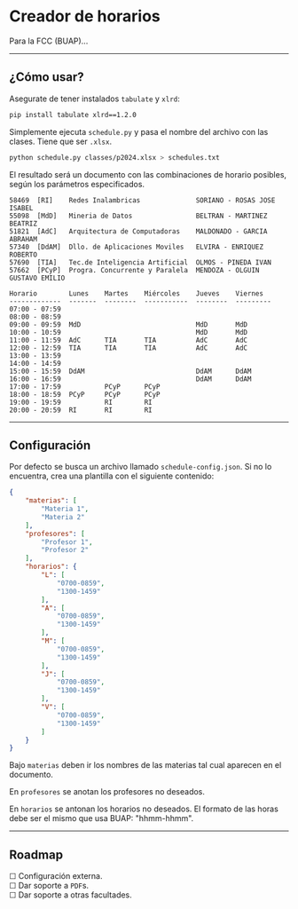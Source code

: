 # Creador de horarios

Para la FCC (BUAP)...

---

## ¿Cómo usar?

Asegurate de tener instalados `tabulate` y `xlrd`:
```bash
pip install tabulate xlrd==1.2.0
```

Simplemente ejecuta `schedule.py` y pasa el nombre del archivo con las clases. Tiene que ser `.xlsx`.
```bash
python schedule.py classes/p2024.xlsx > schedules.txt
```

El resultado será un documento con las combinaciones de horario posibles,
según los parámetros especificados.
```
58469  [RI]    Redes Inalambricas              SORIANO - ROSAS JOSE ISABEL
55098  [MdD]   Mineria de Datos                BELTRAN - MARTINEZ BEATRIZ
51821  [AdC]   Arquitectura de Computadoras    MALDONADO - GARCIA ABRAHAM
57340  [DdAM]  Dllo. de Aplicaciones Moviles   ELVIRA - ENRIQUEZ ROBERTO
57690  [TIA]   Tec.de Inteligencia Artificial  OLMOS - PINEDA IVAN
57662  [PCyP]  Progra. Concurrente y Paralela  MENDOZA - OLGUIN GUSTAVO EMILIO

Horario        Lunes    Martes    Miércoles    Jueves    Viernes
-------------  -------  --------  -----------  --------  ---------
07:00 - 07:59
08:00 - 08:59
09:00 - 09:59  MdD                             MdD       MdD
10:00 - 10:59                                  MdD       MdD
11:00 - 11:59  AdC      TIA       TIA          AdC       AdC
12:00 - 12:59  TIA      TIA       TIA          AdC       AdC
13:00 - 13:59
14:00 - 14:59
15:00 - 15:59  DdAM                            DdAM      DdAM
16:00 - 16:59                                  DdAM      DdAM
17:00 - 17:59           PCyP      PCyP
18:00 - 18:59  PCyP     PCyP      PCyP
19:00 - 19:59           RI        RI
20:00 - 20:59  RI       RI        RI
```

----

## Configuración

Por defecto se busca un archivo llamado `schedule-config.json`. Si no lo encuentra,
crea una plantilla con el siguiente contenido:
```json
{
    "materias": [
        "Materia 1",
        "Materia 2"
    ],
    "profesores": [
        "Profesor 1",
        "Profesor 2"
    ],
    "horarios": {
        "L": [
            "0700-0859",
            "1300-1459"
        ],
        "A": [
            "0700-0859",
            "1300-1459"
        ],
        "M": [
            "0700-0859",
            "1300-1459"
        ],
        "J": [
            "0700-0859",
            "1300-1459"
        ],
        "V": [
            "0700-0859",
            "1300-1459"
        ]
    }
}
```

Bajo `materias` deben ir los nombres de las materias tal cual aparecen
en el documento.

En `profesores` se anotan los profesores no deseados.

En `horarios` se antonan los horarios no deseados. El formato de las horas
debe ser el mismo que usa BUAP: "hhmm-hhmm".

----

## Roadmap

 ☐ Configuración externa. \
 ☐ Dar soporte a `PDF`s. \
 ☐ Dar soporte a otras facultades.
